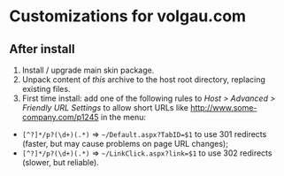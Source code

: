 ﻿# Customizations for volgau.com

## After install

1. Install / upgrade main skin package.
2. Unpack content of *this* archive to the host root directory, replacing existing files.
3. First time install: add one of the following rules to *Host &gt; Advanced &gt; Friendly URL Settings* to allow short URLs like http://www.some-company.com/p1245 in the menu:

* `[^?]*/p?(\d+)(.*)` => `~/Default.aspx?TabID=$1` to use 301 redirects (faster, but may cause problems on page URL changes);
* `[^?]*/p?(\d+)(.*)` => `~/LinkClick.aspx?link=$1` to use 302 redirects (slower, but reliable).
